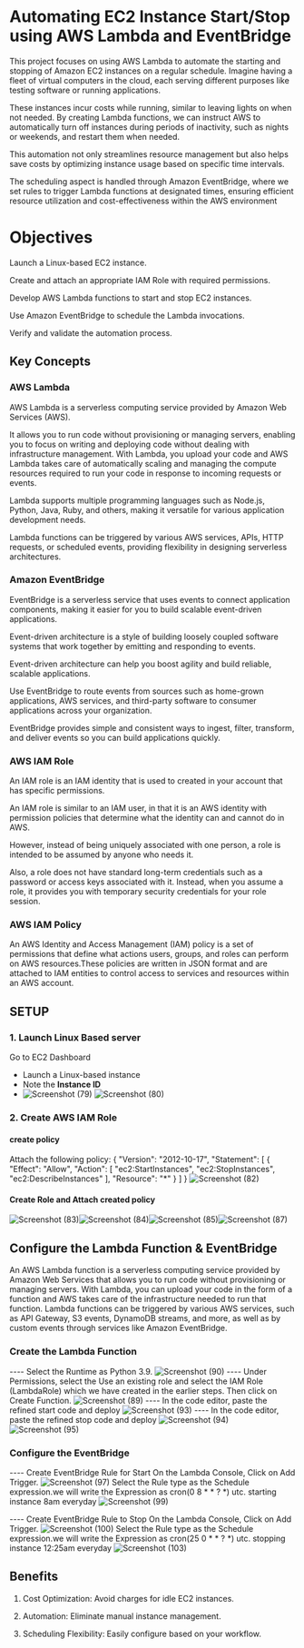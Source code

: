 # Automating EC2 Instance Start/Stop using AWS Lambda and EventBridge
This project focuses on using AWS Lambda to automate the starting and stopping of Amazon EC2 instances on a regular schedule. Imagine having a fleet of virtual computers in the cloud, each serving different purposes like testing software or running applications. 

These instances incur costs while running, similar to leaving lights on when not needed. By creating Lambda functions, we can instruct AWS to automatically turn off instances during periods of inactivity, such as nights or weekends, and restart them when needed.

This automation not only streamlines resource management but also helps save costs by optimizing instance usage based on specific time intervals. 

The scheduling aspect is handled through Amazon EventBridge, where we set rules to trigger Lambda functions at designated times, ensuring efficient resource utilization and cost-effectiveness within the AWS environment


# Objectives
Launch a Linux-based EC2 instance.

Create and attach an appropriate IAM Role with required permissions.

Develop AWS Lambda functions to start and stop EC2 instances.

Use Amazon EventBridge to schedule the Lambda invocations.

Verify and validate the automation process.

## Key Concepts
### AWS Lambda
AWS Lambda is a serverless computing service provided by Amazon Web Services (AWS).

It allows you to run code without provisioning or managing servers, enabling you to focus on writing and deploying code without dealing with infrastructure management. With Lambda, you upload your code and AWS Lambda takes care of automatically scaling and managing the compute resources required to run your code in response to incoming requests or events.

Lambda supports multiple programming languages such as Node.js, Python, Java, Ruby, and others, making it versatile for various application development needs.

Lambda functions can be triggered by various AWS services, APIs, HTTP requests, or scheduled events, providing flexibility in designing serverless architectures.

### Amazon EventBridge
EventBridge is a serverless service that uses events to connect application components, making it easier for you to build scalable event-driven applications.

Event-driven architecture is a style of building loosely coupled software systems that work together by emitting and responding to events.

Event-driven architecture can help you boost agility and build reliable, scalable applications.

Use EventBridge to route events from sources such as home-grown applications, AWS services, and third-party software to consumer applications across your organization.

EventBridge provides simple and consistent ways to ingest, filter, transform, and deliver events so you can build applications quickly.

### AWS IAM Role
An IAM role is an IAM identity that is used to created in your account that has specific permissions.

An IAM role is similar to an IAM user, in that it is an AWS identity with permission policies that determine what the identity can and cannot do in AWS.

However, instead of being uniquely associated with one person, a role is intended to be assumed by anyone who needs it.

Also, a role does not have standard long-term credentials such as a password or access keys associated with it. Instead, when you assume a role, it provides you with temporary security credentials for your role session.

### AWS IAM Policy
An AWS Identity and Access Management (IAM) policy is a set of permissions that define what actions users, groups, and roles can perform on AWS resources.These policies are written in JSON format and are attached to IAM entities to control access to services and resources within an AWS account.

## SETUP 
### 1. Launch Linux Based server
 Go to EC2 Dashboard
- Launch a Linux-based instance
- Note the **Instance ID**
- ![Screenshot (79)](https://github.com/user-attachments/assets/2d1af87a-8204-4ba4-b9e9-d08776cbd7de) ![Screenshot (80)](https://github.com/user-attachments/assets/f638d5bc-34c5-47e9-906d-ec1bfd1297bf)

### 2. Create AWS IAM Role
 #### create policy
Attach the following policy:
    {
  "Version": "2012-10-17",
  "Statement": [
    {
      "Effect": "Allow",
      "Action": [
        "ec2:StartInstances",
        "ec2:StopInstances",
        "ec2:DescribeInstances"
      ],
      "Resource": "*"
    }
  ]
}
![Screenshot (82)](https://github.com/user-attachments/assets/5e272f84-4a73-4b7e-b07e-854de9b09bb3)

  #### Create Role and Attach created policy
  ![Screenshot (83)](https://github.com/user-attachments/assets/2b74fda9-6100-4eb6-83b2-7fc37cf853f6)![Screenshot (84)](https://github.com/user-attachments/assets/8ed470a0-6e75-48d9-994e-4748a71ac299)![Screenshot (85)](https://github.com/user-attachments/assets/f57b45c4-c555-4b8d-a38f-490593a6a8f2)![Screenshot (87)](https://github.com/user-attachments/assets/48a54a8b-d481-4358-866a-d73da3eb3dd5)

## Configure the Lambda Function & EventBridge
An AWS Lambda function is a serverless computing service provided by Amazon Web Services that allows you to run code without provisioning or managing servers. With Lambda, you can upload your code in the form of a function and AWS takes care of the infrastructure needed to run that function. Lambda functions can be triggered by various AWS services, such as API Gateway, S3 events, DynamoDB streams, and more, as well as by custom events through services like Amazon EventBridge.

  ### Create the Lambda Function
  ---- Select the Runtime as Python 3.9.
       ![Screenshot (90)](https://github.com/user-attachments/assets/f63f627d-abb6-4e16-b38a-bc859b1e9c02)
 ---- Under Permissions, select the Use an existing role and select the IAM Role (LambdaRole) which we have created in the earlier steps. Then click on Create Function.
      ![Screenshot (89)](https://github.com/user-attachments/assets/0eaa7513-fd18-402e-be8f-c9101807e4ae)
 ---- In the code editor, paste the refined start code and deploy
 ![Screenshot (93)](https://github.com/user-attachments/assets/57d8a071-6f53-4a12-bb53-66ffac8c8170)
 ---- In the code editor, paste the refined stop code and deploy
      ![Screenshot (94)](https://github.com/user-attachments/assets/a738f044-484b-451c-98f6-b29068819739)![Screenshot (95)](https://github.com/user-attachments/assets/50e55d26-bf3f-483d-a49e-d552a5cd8107)

### Configure the EventBridge
----  Create EventBridge Rule for Start
    On the Lambda Console, Click on Add Trigger.
    ![Screenshot (97)](https://github.com/user-attachments/assets/6b764d6e-bbbc-4439-8c0e-0f7e73985233)
    Select the Rule type as the Schedule expression.we will write the Expression as cron(0 8 * * ? *) utc. starting instance 8am everyday
    ![Screenshot (99)](https://github.com/user-attachments/assets/46cbdf33-3822-4abf-b5ff-8186078933d8)

----  Create EventBridge Rule to Stop
      On the Lambda Console, Click on Add Trigger.
      ![Screenshot (100)](https://github.com/user-attachments/assets/16d92add-fcfd-4c17-9be9-63cc683e7bb8)
      Select the Rule type as the Schedule expression.we will write the Expression as cron(25 0 * * ? *) utc. stopping instance 12:25am everyday
      ![Screenshot (103)](https://github.com/user-attachments/assets/4663c2aa-b41e-4f2f-b6f1-7ac17ddb1284)

  ## Benefits
1. Cost Optimization: Avoid charges for idle EC2 instances.

2. Automation: Eliminate manual instance management.

3. Scheduling Flexibility: Easily configure based on your workflow.



      

      

